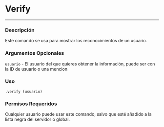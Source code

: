 # Verify
---
### Descripción
Este comando se usa para mostrar los reconocimientos de un usuario.
### Argumentos Opcionales
`usuario` - El usuario del que quieres obtener la información, puede ser con la ID de usuario o una mencion
### Uso
```
.verify (usuario)
```
### Permisos Requeridos
Cualquier usuario puede usar este comando, salvo que esté añadido a la lista negra del servidor o global.
